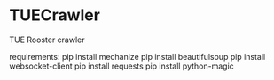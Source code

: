 # TUECrawler
TUE Rooster crawler

requirements:
pip install mechanize
pip install beautifulsoup
pip install websocket-client
pip install requests
pip install python-magic
